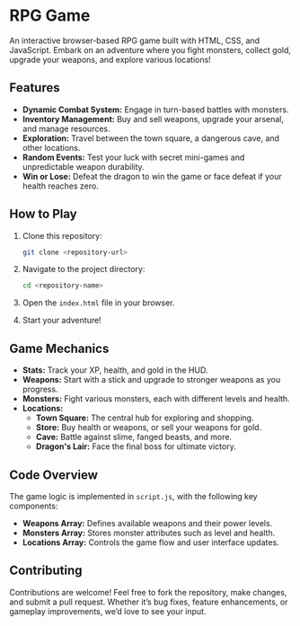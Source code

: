 # RPG Game

An interactive browser-based RPG game built with HTML, CSS, and JavaScript. Embark on an adventure where you fight monsters, collect gold, upgrade your weapons, and explore various locations!

## Features

- **Dynamic Combat System:** Engage in turn-based battles with monsters.
- **Inventory Management:** Buy and sell weapons, upgrade your arsenal, and manage resources.
- **Exploration:** Travel between the town square, a dangerous cave, and other locations.
- **Random Events:** Test your luck with secret mini-games and unpredictable weapon durability.
- **Win or Lose:** Defeat the dragon to win the game or face defeat if your health reaches zero.

## How to Play

1. Clone this repository:

   ```bash
   git clone <repository-url>
   ```

2. Navigate to the project directory:

   ```bash
   cd <repository-name>
   ```

3. Open the `index.html` file in your browser.

4. Start your adventure!

## Game Mechanics

- **Stats:** Track your XP, health, and gold in the HUD.
- **Weapons:** Start with a stick and upgrade to stronger weapons as you progress.
- **Monsters:** Fight various monsters, each with different levels and health.
- **Locations:**
  - **Town Square:** The central hub for exploring and shopping.
  - **Store:** Buy health or weapons, or sell your weapons for gold.
  - **Cave:** Battle against slime, fanged beasts, and more.
  - **Dragon's Lair:** Face the final boss for ultimate victory.

## Code Overview

The game logic is implemented in `script.js`, with the following key components:

- **Weapons Array:** Defines available weapons and their power levels.
- **Monsters Array:** Stores monster attributes such as level and health.
- **Locations Array:** Controls the game flow and user interface updates.

## Contributing

Contributions are welcome! Feel free to fork the repository, make changes, and submit a pull request. Whether it’s bug fixes, feature enhancements, or gameplay improvements, we’d love to see your input.

##

